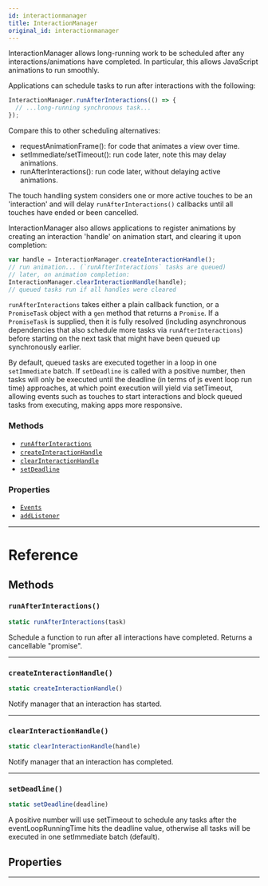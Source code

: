 ```yaml
---
id: interactionmanager
title: InteractionManager
original_id: interactionmanager
---
```


InteractionManager allows long-running work to be scheduled after any interactions/animations have completed. In particular, this allows JavaScript animations to run smoothly.

Applications can schedule tasks to run after interactions with the following:

```jsx
InteractionManager.runAfterInteractions(() => {
  // ...long-running synchronous task...
});
```

Compare this to other scheduling alternatives:

- requestAnimationFrame(): for code that animates a view over time.
- setImmediate/setTimeout(): run code later, note this may delay animations.
- runAfterInteractions(): run code later, without delaying active animations.

The touch handling system considers one or more active touches to be an 'interaction' and will delay `runAfterInteractions()` callbacks until all touches have ended or been cancelled.

InteractionManager also allows applications to register animations by creating an interaction 'handle' on animation start, and clearing it upon completion:

```jsx
var handle = InteractionManager.createInteractionHandle();
// run animation... (`runAfterInteractions` tasks are queued)
// later, on animation completion:
InteractionManager.clearInteractionHandle(handle);
// queued tasks run if all handles were cleared
```

`runAfterInteractions` takes either a plain callback function, or a `PromiseTask` object with a `gen` method that returns a `Promise`. If a `PromiseTask` is supplied, then it is fully resolved (including asynchronous dependencies that also schedule more tasks via `runAfterInteractions`) before starting on the next task that might have been queued up synchronously earlier.

By default, queued tasks are executed together in a loop in one `setImmediate` batch. If `setDeadline` is called with a positive number, then tasks will only be executed until the deadline (in terms of js event loop run time) approaches, at which point execution will yield via setTimeout, allowing events such as touches to start interactions and block queued tasks from executing, making apps more responsive.

### Methods

- [`runAfterInteractions`](interactionmanager.md#runafterinteractions)
- [`createInteractionHandle`](interactionmanager.md#createinteractionhandle)
- [`clearInteractionHandle`](interactionmanager.md#clearinteractionhandle)
- [`setDeadline`](interactionmanager.md#setdeadline)

### Properties

- [`Events`](interactionmanager.md#events)
- [`addListener`](interactionmanager.md#addlistener)

---

# Reference

## Methods

### `runAfterInteractions()`

```jsx
static runAfterInteractions(task)
```

Schedule a function to run after all interactions have completed. Returns a cancellable "promise".

---

### `createInteractionHandle()`

```jsx
static createInteractionHandle()
```

Notify manager that an interaction has started.

---

### `clearInteractionHandle()`

```jsx
static clearInteractionHandle(handle)
```

Notify manager that an interaction has completed.

---

### `setDeadline()`

```jsx
static setDeadline(deadline)
```

A positive number will use setTimeout to schedule any tasks after the eventLoopRunningTime hits the deadline value, otherwise all tasks will be executed in one setImmediate batch (default).

## Properties

---
